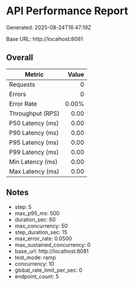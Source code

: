 # API Performance Report

Generated: 2025-08-24T16:47:19Z

Base URL: http://localhost:8081

## Overall

| Metric | Value |
|---|---:|
| Requests | 0 |
| Errors | 0 |
| Error Rate | 0.00% |
| Throughput (RPS) | 0.00 |
| P50 Latency (ms) | 0.00 |
| P90 Latency (ms) | 0.00 |
| P95 Latency (ms) | 0.00 |
| P99 Latency (ms) | 0.00 |
| Min Latency (ms) | 0.00 |
| Max Latency (ms) | 0.00 |

## Notes
- step: 5
- max_p95_ms: 500
- duration_sec: 60
- max_concurrency: 50
- step_duration_sec: 15
- max_error_rate: 0.0500
- max_sustained_concurrency: 0
- base_url: http://localhost:8081
- test_mode: ramp
- concurrency: 10
- global_rate_limit_per_sec: 0
- endpoint_count: 5
